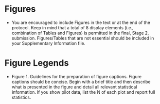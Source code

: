 # Figures
- You are encouraged to include Figures in the text or at the end of the protocol. Keep in mind that a total of 8 display elements (i.e., combination of Tables and Figures) is permitted in the final, Stage 2, submission. Figures/Tables that are not essential should be included in your Supplementary Information file. 
# Figure Legends
- Figure 1. Guidelines for the preparation of figure captions. Figure captions should be concise. Begin with a brief title and then describe what is presented in the figure and detail all relevant statistical information. If you show pilot data, list the N of each plot and report full statistics. 
